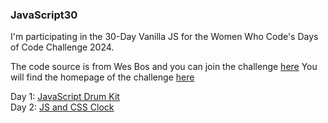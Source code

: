 ### JavaScript30

I'm participating in the 30-Day Vanilla JS for the Women Who Code's Days of Code Challenge 2024.

The code source is from Wes Bos and you can join the challenge <a href="https://javascript30.com/" target="_blank">here</a>
You will find the homepage of the challenge <a href="https://archeana.github.io/JS30/" target="_blank">here</a>

Day 1: <a href="https://archeana.github.io/JS30/Day_1/index.html" target="_blank">JavaScript Drum Kit</a><br>
Day 2: <a href="https://archeana.github.io/JS30/Day_2/index.html" target="_blank">JS and CSS Clock </a><br>
